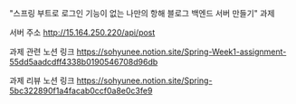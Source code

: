 "스프링 부트로 로그인 기능이 없는 나만의 항해 블로그 백엔드 서버 만들기" 과제

서버 주소 
http://15.164.250.220/api/post

과제 관련 노션 링크 
https://sohyunee.notion.site/Spring-Week1-assignment-55dd5aadcdff4338b0190546708d96db

과제 리뷰 노션 링크
https://sohyunee.notion.site/Spring-5bc322890f1a4facab0ccf0a8e0c3fe9
